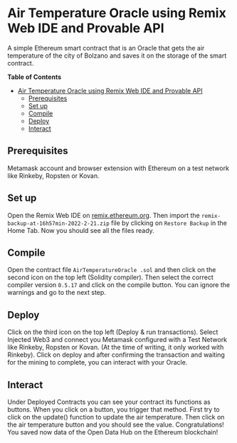 # Air Temperature Oracle using Remix Web IDE and Provable API
A simple Ethereum smart contract that is an Oracle that gets the air temperature of the city of Bolzano and
saves it on the storage of the smart contract.

**Table of Contents** 

- [Air Temperature Oracle using Remix Web IDE and Provable API](#air-temperature-oracle-using-remix-web-ide-and-provable-api)
  - [Prerequisites](#prerequisites)
  - [Set up](#set-up)
  - [Compile](#compile)
  - [Deploy](#deploy)
  - [Interact](#interact)

## Prerequisites
Metamask account and browser extension with Ethereum on a test network like Rinkeby, Ropsten or Kovan.

## Set up
Open the Remix Web IDE on [remix.ethereum.org](https://remix.ethereum.org/).
Then import the `remix-backup-at-16h57min-2022-2-21.zip` file by clicking on `Restore Backup` in the Home Tab.
Now you should see all the files ready.

## Compile
Open the contract file `AirTemperatureOracle .sol` and then click on the second icon on the top left (Solidity compiler).
Then select the correct compiler version `0.5.17` and click on the compile button.
You can ignore the warnings and go to the next step.

## Deploy
Click on the third icon on the top left (Deploy & run transactions).
Select Injected Web3 and connect you Metamask configured with a Test Network like Rinkeby, Ropsten or Kovan. (At the time of writing, it only worked with Rinkeby).
Click on deploy and after confirming the transaction and waiting for the mining to complete, you can interact with your Oracle.

## Interact
Under Deployed Contracts you can see your contract its functions as buttons.
When you click on a button, you trigger that method.
First try to click on the update() function to update the air temperature.
Then click on the air temperature button and you should see the value.
Congratulations! You saved now data of the Open Data Hub on the Ethereum blockchain! 
